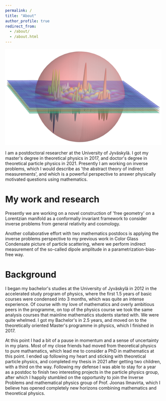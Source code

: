 ```yaml
---
permalink: /
title: "About"
author_profile: true
redirect_from: 
  - /about/
  - /about.html
---
```


![](images/qft-bound-proton.png)


I am a postdoctoral researcher at the University of Jyväskylä. I got my master's degree in theoretical physics in 2017, and doctor's degree in theoretical particle physics in 2021. Presently I am working on inverse problems, which I would describe as 'the abstract theory of indirect measurements', and which is a powerful perspective to answer physically motivated questions using mathematics.

My work and research
======
Presently we are working on a novel construction of 'free geometry' on a Lorentzian manifold as a conformally invariant framework to consider inverse problems from general relativity and cosmology.

Another collaborative effort with two mathematics postdocs is applying the inverse problems perspective to my previous work in Color Glass Condensate picture of particle scattering, where we perform indirect measurement of the so-called dipole amplitude in a parametrization-bias-free way.

Background
======
I began my bachelor's studies at the University of Jyväskylä in 2012 in the accelerated study program of physics, where the first 1.5 years of basic courses were condensed into 3 months, which was quite an intense experience. Of course with my love of mathematics and overly ambitious peers in the programme, on top of the physics course we took the same analysis courses that mainline mathematics students started with. We were quite whelmed. I got my Bachelor's in 2.5 years, and moved on to the theoretically oriented Master's programme in physics, which I finished in 2017. 

At this point I had a bit of a pause in momentum and a sense of uncertainty in my plans. Most of my close friends had moved from theoretical physics to pure mathamatics, which lead me to consider a PhD in mathematics at this point. I ended up following my heart and sticking with theoretical particle physics, and completed my thesis in 2021 after getting two children, with a third on the way. Following my defense I was able to stay for a year as a postdoc to finish two interesting projects in the particle physics group, after which I happily stumbled on the opportunity to join the Inverse Problems and mathematical physics group of Prof. Joonas Ilmavirta, which I believe has opened completely new horizons combining mathematics and theoretical physics.
